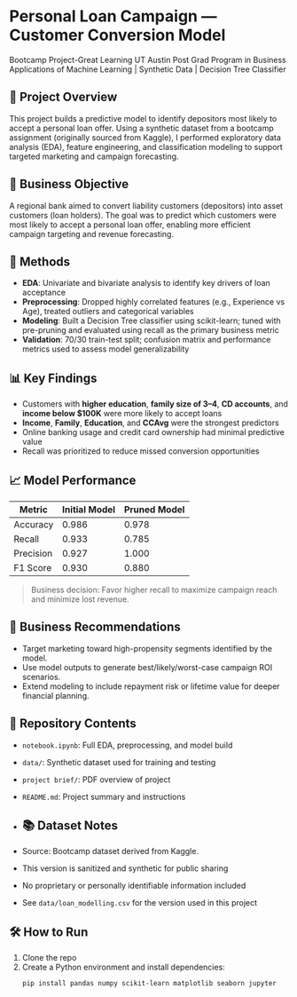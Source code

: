 # Personal Loan Campaign — Customer Conversion Model  
Bootcamp Project-Great Learning UT Austin Post Grad Program in Business Applications of Machine Learning  | Synthetic Data | Decision Tree Classifier

## 📌 Project Overview  
This project builds a predictive model to identify depositors most likely to accept a personal loan offer. Using a synthetic dataset from a bootcamp assignment (originally sourced from Kaggle), I performed exploratory data analysis (EDA), feature engineering, and classification modeling to support targeted marketing and campaign forecasting.

## 🎯 Business Objective  
A regional bank aimed to convert liability customers (depositors) into asset customers (loan holders). The goal was to predict which customers were most likely to accept a personal loan offer, enabling more efficient campaign targeting and revenue forecasting.

## 🧪 Methods  
- **EDA**: Univariate and bivariate analysis to identify key drivers of loan acceptance  
- **Preprocessing**: Dropped highly correlated features (e.g., Experience vs Age), treated outliers and categorical variables  
- **Modeling**: Built a Decision Tree classifier using scikit-learn; tuned with pre-pruning and evaluated using recall as the primary business metric  
- **Validation**: 70/30 train-test split; confusion matrix and performance metrics used to assess model generalizability

## 📊 Key Findings  
- Customers with **higher education**, **family size of 3–4**, **CD accounts**, and **income below $100K** were more likely to accept loans  
- **Income**, **Family**, **Education**, and **CCAvg** were the strongest predictors  
- Online banking usage and credit card ownership had minimal predictive value  
- Recall was prioritized to reduce missed conversion opportunities

## 📈 Model Performance  
| Metric     | Initial Model | Pruned Model |
|------------|---------------|--------------|
| Accuracy   | 0.986         | 0.978        |
| Recall     | 0.933         | 0.785        |
| Precision  | 0.927         | 1.000        |
| F1 Score   | 0.930         | 0.880        |

> Business decision: Favor higher recall to maximize campaign reach and minimize lost revenue.

## 🧠 Business Recommendations  
- Target marketing toward high-propensity segments identified by the model.  
- Use model outputs to generate best/likely/worst-case campaign ROI scenarios.  
- Extend modeling to include repayment risk or lifetime value for deeper financial planning.

## 📁 Repository Contents  
- `notebook.ipynb`: Full EDA, preprocessing, and model build  
- `data/`: Synthetic dataset used for training and testing  
- `project brief/`: PDF overview of project
- `README.md`: Project summary and instructions
  
- ## 📚 Dataset Notes  
- Source: Bootcamp dataset derived from Kaggle.   
- This version is sanitized and synthetic for public sharing  
- No proprietary or personally identifiable information included  
- See `data/loan_modelling.csv` for the version used in this project

## 🛠️ How to Run  
1. Clone the repo  
2. Create a Python environment and install dependencies:  
   ```bash
   pip install pandas numpy scikit-learn matplotlib seaborn jupyter
